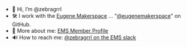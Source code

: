 - 👋 Hi, I’m @zebragrrl
- 🛠 I work with the [Eugene Makerspace](http://www.eugenemakerspace.com) ... "[@eugenemakerspace](https://github.com/eugenemakerspace)" on GitHub.
- 👤 More about me: [EMS Member Profile](https://wiki.eugenemakerspace.com/User:Zebragrrl)
- 🔊 How to reach me: [\@zebragrrl on the EMS slack](http://bit.ly/ems-slack)

<!---
zebragrrl/zebragrrl is a ✨ special ✨ repository because its `README.md` (this file) appears on your GitHub profile.
You can click the Preview link to take a look at your changes.
--->
